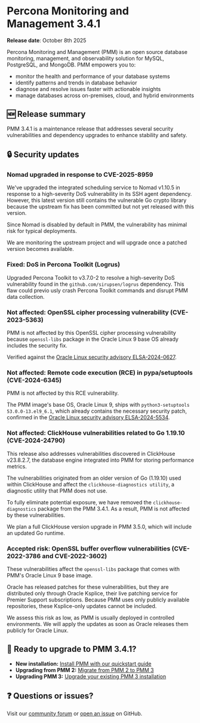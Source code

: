 # Percona Monitoring and Management 3.4.1

**Release date**: October 8th 2025

Percona Monitoring and Management (PMM) is an open source database monitoring, management, and observability solution for MySQL, PostgreSQL, and MongoDB. PMM empowers you to:

- monitor the health and performance of your database systems
- identify patterns and trends in database behavior
- diagnose and resolve issues faster with actionable insights
- manage databases across on-premises, cloud, and hybrid environments

## 🆕 Release summary

PMM 3.4.1 is a maintenance release that addresses several security vulnerabilities and dependency upgrades to enhance stability and safety.

## 🔒 Security updates

### Nomad upgraded in response to CVE-2025-8959
We've upgraded the integrated scheduling service to Nomad v1.10.5 in response to a high-severity DoS vulnerability in its SSH agent dependency. However, this latest version still contains the vulnerable Go crypto library because the upstream fix has been committed but not yet released with this version.

Since Nomad is disabled by default in PMM, the vulnerability has minimal risk for typical deployments.

We are monitoring the upstream project and will upgrade once a patched version becomes available.

### Fixed: DoS in Percona Toolkit (Logrus)
Upgraded Percona Toolkit to v3.7.0-2 to resolve a high-severity DoS vulnerability found in the `github.com/sirupsen/logrus` dependency. This flaw could previo usly crash Percona Toolkit commands and disrupt PMM data collection.

### Not affected: OpenSSL cipher processing vulnerability (CVE-2023-5363)
PMM is not affected by this OpenSSL cipher processing vulnerability because `openssl-libs` package in the Oracle Linux 9 base OS already includes the security fix.

Verified against the [Oracle Linux security advisory ELSA-2024-0627](https://linux.oracle.com/errata/ELSA-2024-0627.html).

### Not affected: Remote code execution (RCE) in pypa/setuptools (CVE-2024-6345)
PMM is not affected by this RCE vulnerability. 

The PMM image's base OS, Oracle Linux 9, ships with `python3-setuptools 53.0.0-13.el9_6.1`, which already contains the necessary security patch,  confirmed in the [Oracle Linux security advisory ELSA-2024-5534](https://linux.oracle.com/errata/ELSA-2024-5534.html).

### Not affected: ClickHouse vulnerabilities related to Go 1.19.10 (CVE-2024-24790)
This release also addresses vulnerabilities discovered in ClickHouse v23.8.2.7, the database engine integrated into PMM for storing performance metrics.

The vulnerabilities originated from an older version of Go (1.19.10) used within ClickHouse and affect the `clickhouse-diagnostics utility`, a diagnostic utility that PMM does not use.

To fully eliminate potential exposure, we have removed the `clickhouse-diagnostics` package from the PMM 3.4.1. As a result, PMM is not affected by these vulnerabilities.

We plan a full ClickHouse version upgrade in PMM 3.5.0, which will include an updated Go runtime.

### Accepted risk: OpenSSL buffer overflow vulnerabilities (CVE-2022-3786 and CVE-2022-3602)
These vulnerabilities affect the `openssl-libs` package that comes with PMM's Oracle Linux 9 base image.

Oracle has released patches for these vulnerabilities, but they are distributed only through Oracle Ksplice, their live patching service for Premier Support subscriptions. Because PMM uses only publicly available repositories, these Ksplice-only updates cannot be included.

We assess this risk as low, as PMM is usually deployed in controlled environments. We will apply the updates as soon as Oracle releases them publicly for Oracle Linux.

## 🚀 Ready to upgrade to PMM 3.4.1?

- **New installation:** [Install PMM with our quickstart guide](../quickstart/quickstart.md)
- **Upgrading from PMM 2:** [Migrate from PMM 2 to PMM 3](../pmm-upgrade/migrating_from_pmm_2.md)
- **Upgrading PMM 3:** [Upgrade your existing PMM 3 installation](../pmm-upgrade/index.md) 

## ❓ Questions or issues? 

Visit our [community forum](https://forums.percona.com/c/percona-monitoring-and-management-pmm/pmm-3/84) or [open an issue](https://github.com/percona/pmm/issues) on GitHub.